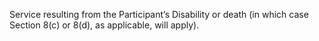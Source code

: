 Service  resulting  from  the  Participant’s  Disability  or  death  (in  which  case  Section  8(c)  or  8(d),  as
applicable, will apply).